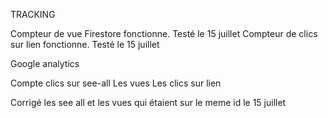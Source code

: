 TRACKING

Compteur de vue Firestore fonctionne. Testé le 15 juillet
Compteur de clics sur lien fonctionne. Testé le 15 juillet

Google analytics

Compte clics sur see-all
Les vues 
Les clics sur lien

Corrigé les see all et les vues qui étaient sur le meme id le 15 juillet